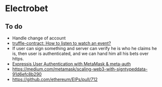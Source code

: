 # Electrobet

## To do

* Handle change of account
* [truffle-contract: How to listen to watch an event?](https://github.com/trufflesuite/truffle-contract/issues/117)
* If user can sign something and server can verify he is who he claims he is, then user is authenticated, and we can hand him all his bets
  over https.
* [Expressjs User Authentication with MetaMask & meta-auth](https://medium.com/coinmonks/expressjs-user-authentication-with-metamask-meta-auth-630b6da123ef)
* https://medium.com/metamask/scaling-web3-with-signtypeddata-91d6efc8b290
* https://github.com/ethereum/EIPs/pull/712
